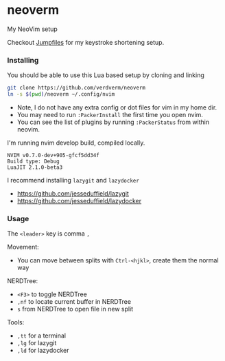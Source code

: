 # neoverm

My NeoVim setup

Checkout [Jumpfiles](https://github.com/hofstadter-io/jumpfiles) for my keystroke shortening setup.

### Installing

You should be able to use this Lua based setup by cloning and linking

```sh
git clone https://github.com/verdverm/neoverm
ln -s $(pwd)/neoverm ~/.config/nvim
```

- Note, I do not have any extra config or dot files for vim in my home dir.
- You may need to run `:PackerInstall` the first time you open nvim.
- You can see the list of plugins by running `:PackerStatus` from within neovim.

I'm running nvim develop build, compiled locally.

```
NVIM v0.7.0-dev+905-gfcf5dd34f
Build type: Debug
LuaJIT 2.1.0-beta3
```

I recommend installing `lazygit` and `lazydocker`

- https://github.com/jesseduffield/lazygit
- https://github.com/jesseduffield/lazydocker


### Usage

The `<leader>` key is comma `,`

Movement:

- You can move between splits with `Ctrl-<hjkl>`, create them the normal way

NERDTree:

- `<F3>` to toggle NERDTree
- `,nf` to locate current buffer in NERDTree
- `s` from NERDTree to open file in new split

Tools:

- `,tt` for a terminal
- `,lg` for lazygit
- `,ld` for lazydocker


